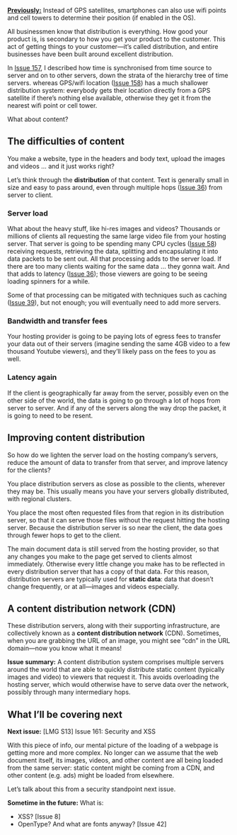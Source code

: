 [**Previously:**](https://buttondown.email/laymansguide/archive/) Instead of GPS satellites, smartphones can also use wifi points and cell towers to determine their position (if enabled in the OS).

All businessmen know that distribution is everything. How good your product is, is secondary to how you get your product to the customer. This act of getting things to your customer—it’s called distribution, and entire businesses have been built around excellent distribution.

In [Issue 157](), I described how time is synchronised from time source to server and on to other servers, down the strata of the hierarchy tree of time servers. whereas GPS/wifi location ([Issue 158]()) has a much shallower distribution system: everybody gets their location directly from a GPS satellite if there’s nothing else available, otherwise they get it from the nearest wifi point or cell tower.

What about content?

## The difficulties of content

You make a website, type in the headers and body text, upload the images and videos … and it just works right?

Let’s think through the **distribution** of that content. Text is generally small in size and easy to pass around, even through multiple hops ([Issue 36](https://buttondown.email/laymansguide/archive/lmg-s3-issue-36-latency/)) from server to client.

### Server load

What about the heavy stuff, like hi-res images and videos? Thousands or millions of clients all requesting the same large video file from your hosting server. That server is going to be spending many CPU cycles ([Issue 58](https://buttondown.email/laymansguide/archive/lmg-s5-issue-58-cpu-optimisation-part-1-out-of/)) receiving requests, retrieving the data, splitting and encapsulating it into data packets to be sent out. All that processing adds to the server load. If there are too many clients waiting for the same data ... they gonna wait. And that adds to latency ([Issue 36](https://buttondown.email/laymansguide/archive/lmg-s3-issue-36-latency/)); those viewers are going to be seeing loading spinners for a while.

Some of that processing can be mitigated with techniques such as caching ([Issue 39](https://buttondown.email/laymansguide/archive/lmg-s3-issue-39-caches-and-caching/)), but not enough; you will eventually need to add more servers.

### Bandwidth and transfer fees

Your hosting provider is going to be paying lots of egress fees to transfer your data out of their servers (imagine sending the same 4GB video to a few thousand Youtube viewers), and they’ll likely pass on the fees to you as well.

### Latency again

If the client is geographically far away from the server, possibly even on the other side of the world, the data is going to go through a lot of hops from server to server. And if any of the servers along the way drop the packet, it is going to need to be resent.

## Improving content distribution

So how do we lighten the server load on the hosting company’s servers, reduce the amount of data to transfer from that server, and improve latency for the clients?

You place distribution servers as close as possible to the clients, wherever they may be. This usually means you have your servers globally distributed, with regional clusters.

You place the most often requested files from that region in its distribution server, so that it can serve those files without the request hitting the hosting server. Because the distribution server is so near the client, the data goes through fewer hops to get to the client.

The main document data is still served from the hosting provider, so that any changes you make to the page get served to clients almost immediately. Otherwise every little change you make has to be reflected in every distribution server that has a copy of that data. For this reason, distribution servers are typically used for **static data**: data that doesn’t change frequently, or at all—images and videos especially.

## A content distribution network (CDN)

These distribution servers, along with their supporting infrastructure, are collectively known as a **content distribution network** (CDN). Sometimes, when you are grabbing the URL of an image, you might see “cdn” in the URL domain—now you know what it means!

**Issue summary:** A content distribution system comprises multiple servers around the world that are able to quickly distribute static content (typically images and video) to viewers that request it. This avoids overloading the hosting server, which would otherwise have to serve data over the network, possibly through many intermediary hops.

## What I’ll be covering next

**Next issue:** [LMG S13] Issue 161: Security and XSS

With this piece of info, our mental picture of the loading of a webpage is getting more and more complex. No longer can we assume that the web document itself, its images, videos, and other content are all being loaded from the same server: static content might be coming from a CDN, and other content (e.g. ads) might be loaded from elsewhere.

Let’s talk about this from a security standpoint next issue.

**Sometime in the future:** What is:

- XSS? [Issue 8]
- OpenType? And what are fonts anyway? [Issue 42]
